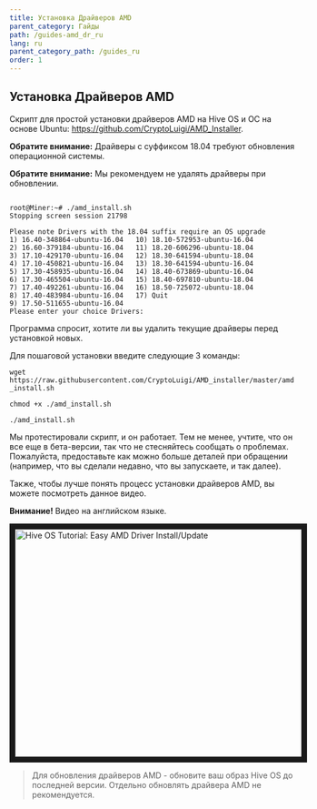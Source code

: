 ```yaml
---
title: Установка Драйверов AMD
parent_category: Гайды
path: /guides-amd_dr_ru
lang: ru
parent_category_path: /guides_ru
order: 1
---
```


## Установка Драйверов AMD
Скрипт для простой установки драйверов AMD на Hive OS и ОС на основе Ubuntu: https://github.com/CryptoLuigi/AMD_Installer.

**Обратите внимание:** Драйверы с суффиксом 18.04 требуют обновления операционной системы.

**Обратите внимание:** Мы рекомендуем не удалять драйверы при обновлении.

<pre><code>
root@Miner:~# ./amd_install.sh
Stopping screen session 21798

Please note Drivers with the 18.04 suffix require an OS upgrade
1) 16.40-348864-ubuntu-16.04   10) 18.10-572953-ubuntu-16.04
2) 16.60-379184-ubuntu-16.04   11) 18.20-606296-ubuntu-18.04
3) 17.10-429170-ubuntu-16.04   12) 18.30-641594-ubuntu-18.04
4) 17.10-450821-ubuntu-16.04   13) 18.30-641594-ubuntu-16.04
5) 17.30-458935-ubuntu-16.04   14) 18.40-673869-ubuntu-16.04
6) 17.30-465504-ubuntu-16.04   15) 18.40-697810-ubuntu-18.04
7) 17.40-492261-ubuntu-16.04   16) 18.50-725072-ubuntu-18.04
8) 17.40-483984-ubuntu-16.04   17) Quit
9) 17.50-511655-ubuntu-16.04
Please enter your choice Drivers:
</code></pre>

Программа спросит, хотите ли вы удалить текущие драйверы перед установкой новых.

Для пошаговой установки введите следующие 3 команды:

`wget https://raw.githubusercontent.com/CryptoLuigi/AMD_installer/master/amd_install.sh`

`chmod +x ./amd_install.sh`

`./amd_install.sh`

Мы протестировали скрипт, и он работает. Тем не менее, учтите, что он все еще в бета-версии, так что не стесняйтесь сообщать о проблемах. Пожалуйста, предоставьте как можно больше деталей при обращении (например, что вы сделали недавно, что вы запускаете, и так далее).

Также, чтобы лучше понять процесс установки драйверов AMD, вы можете посмотреть данное видео.

**Внимание!** Видео на английском языке.

<a href="https://youtu.be/58pia_gBZ4s
" target="_blank"><img src="http://img.youtube.com/vi/58pia_gBZ4s/0.jpg"
alt="Hive OS Tutorial: Easy AMD Driver Install/Update" width="630" height="400" border="10" /></a>

>Для обновления драйверов AMD - обновите ваш образ Hive OS до последней версии. Отдельно обновлять драйвера AMD не рекомендуется.
